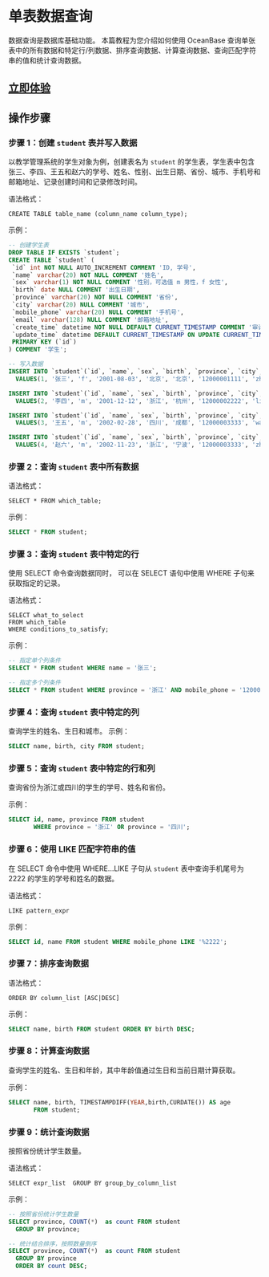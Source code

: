 # 单表数据查询

数据查询是数据库基础功能。
本篇教程为您介绍如何使用 OceanBase 查询单张表中的所有数据和特定行/列数据、排序查询数据、计算查询数据、查询匹配字符串的值和统计查询数据。

## [立即体验](https://play.oceanbase.com/#/gateway/eyJkYXRhIjp7InR1dG9yaWFsSWQiOiIyLnNpbmdsZS10YWJsZS1kYXRhLXF1ZXJ5Lm1kL3poLUNOIn0sImFjdGlvbiI6Im9wZW5UdXRvcmlhbCJ9)

## 操作步骤

### 步骤 1：创建 `student` 表并写入数据

以教学管理系统的学生对象为例，创建表名为 `student` 的学生表，学生表中包含张三、李四、王五和赵六的学号、姓名、性别、出生日期、省份、城市、手机号和邮箱地址、记录创建时间和记录修改时间。

语法格式：

```text
CREATE TABLE table_name (column_name column_type);
```

示例：

```sql
-- 创建学生表
DROP TABLE IF EXISTS `student`;
CREATE TABLE `student` (
 `id` int NOT NULL AUTO_INCREMENT COMMENT 'ID, 学号',
 `name` varchar(20) NOT NULL COMMENT '姓名',
 `sex` varchar(1) NOT NULL COMMENT '性别，可选值 m 男性，f 女性',
 `birth` date NULL COMMENT '出生日期',
 `province` varchar(20) NOT NULL COMMENT '省份',
 `city` varchar(20) NULL COMMENT '城市',
 `mobile_phone` varchar(20) NULL COMMENT '手机号',
 `email` varchar(128) NULL COMMENT '邮箱地址',
 `create_time` datetime NOT NULL DEFAULT CURRENT_TIMESTAMP COMMENT '审计字段，记录创建时间',
 `update_time` datetime DEFAULT CURRENT_TIMESTAMP ON UPDATE CURRENT_TIMESTAMP COMMENT '审计字段，记录修改时间',
 PRIMARY KEY (`id`)
) COMMENT '学生';

-- 写入数据
INSERT INTO `student`(`id`, `name`, `sex`, `birth`, `province`, `city`, `mobile_phone`, `email`) 
  VALUES(1, '张三', 'f', '2001-08-03', '北京', '北京', '12000001111', 'zhangsan@oceanbase.edu.cn');

INSERT INTO `student`(`id`, `name`, `sex`, `birth`, `province`, `city`, `mobile_phone`, `email`) 
  VALUES(2, '李四', 'm', '2001-12-12', '浙江', '杭州', '12000002222', 'lisi@oceanbase.edu.cn');

INSERT INTO `student`(`id`, `name`, `sex`, `birth`, `province`, `city`, `mobile_phone`, `email`) 
  VALUES(3, '王五', 'm', '2002-02-28', '四川', '成都', '12000003333', 'wangwu@oceanbase.edu.cn');  

INSERT INTO `student`(`id`, `name`, `sex`, `birth`, `province`, `city`, `mobile_phone`, `email`) 
  VALUES(4, '赵六', 'm', '2002-11-23', '浙江', '宁波', '12000003333', 'zhaoliu@oceanbase.edu.cn');
```

### 步骤 2：查询 `student` 表中所有数据

语法格式：

```text
SELECT * FROM which_table;
```

示例：

```sql
SELECT * FROM student;
```

### 步骤 3：查询 `student` 表中特定的行

使用 SELECT 命令查询数据同时， 可以在 SELECT 语句中使用 WHERE 子句来获取指定的记录。

语法格式：

```text
SELECT what_to_select
FROM which_table
WHERE conditions_to_satisfy;
```

示例：

```sql
-- 指定单个列条件
SELECT * FROM student WHERE name = '张三';

-- 指定多个列条件
SELECT * FROM student WHERE province = '浙江' AND mobile_phone = '12000002222';
```

### 步骤 4：查询 `student` 表中特定的列

查询学生的姓名、生日和城市。
示例：

```sql
SELECT name, birth, city FROM student;
```

### 步骤 5：查询 `student` 表中特定的行和列

查询省份为浙江或四川的学生的学号、姓名和省份。

示例：

```sql
SELECT id, name, province FROM student
       WHERE province = '浙江' OR province = '四川';
```

### 步骤 6：使用 LIKE 匹配字符串的值

在 SELECT 命令中使用 WHERE...LIKE 子句从 `student` 表中查询手机尾号为 2222 的学生的学号和姓名的数据。

语法格式：

```text
LIKE pattern_expr
```

示例：

```sql
SELECT id, name FROM student WHERE mobile_phone LIKE '%2222';
```

### 步骤 7：排序查询数据

语法格式：

```text
ORDER BY column_list [ASC|DESC]
```

示例：

```sql
SELECT name, birth FROM student ORDER BY birth DESC;
```

### 步骤 8：计算查询数据

查询学生的姓名、生日和年龄，其中年龄值通过生日和当前日期计算获取。

示例：

```sql
SELECT name, birth, TIMESTAMPDIFF(YEAR,birth,CURDATE()) AS age
       FROM student;
```

### 步骤 9：统计查询数据

按照省份统计学生数量。

语法格式：

```text
SELECT expr_list  GROUP BY group_by_column_list
```

示例：

```sql
-- 按照省份统计学生数量
SELECT province, COUNT(*)  as count FROM student 
  GROUP BY province;

-- 统计结合排序，按照数量倒序
SELECT province, COUNT(*)  as count FROM student 
  GROUP BY province
  ORDER BY count DESC;
```
